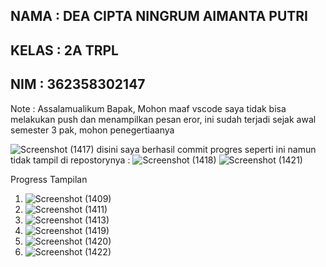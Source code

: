 NAMA : DEA CIPTA NINGRUM AIMANTA PUTRI
-
KELAS : 2A TRPL
-
NIM : 362358302147
-

Note : Assalamualikum Bapak, Mohon maaf vscode saya tidak bisa melakukan push dan menampilkan pesan eror, ini sudah terjadi sejak awal semester 3 pak, mohon penegertiaanya

![Screenshot (1417)](https://github.com/user-attachments/assets/2d75637c-7215-4ad0-9364-986d8d1f2ef0)
 disini saya berhasil commit progres seperti ini namun tidak tampil di repostorynya :
 ![Screenshot (1418)](https://github.com/user-attachments/assets/447c9ede-7f09-4ba0-a32f-72e2f19dd5fd)
 ![Screenshot (1421)](https://github.com/user-attachments/assets/9135f823-bcc5-46bf-929d-f201adbbb146)

 Progress Tampilan
 1. ![Screenshot (1409)](https://github.com/user-attachments/assets/7b207b78-01e5-4a73-b65d-916fdc68f3a5)
 2. ![Screenshot (1411)](https://github.com/user-attachments/assets/3395d92d-160b-4307-a7c5-bb388f79a930)
 3. ![Screenshot (1413)](https://github.com/user-attachments/assets/56b310ab-0974-4157-925a-70e6cc94f392)
 4. ![Screenshot (1419)](https://github.com/user-attachments/assets/63184602-4b9a-46f4-9173-a5d242efcce3)
 5. ![Screenshot (1420)](https://github.com/user-attachments/assets/2b9f124e-ee1a-4bff-9ed4-a60ae11121da)
 6. ![Screenshot (1422)](https://github.com/user-attachments/assets/122c3cad-8aca-484c-9425-93718a68f256)









